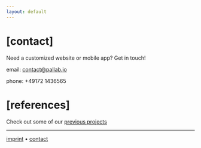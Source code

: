 ```yaml
---
layout: default
---
```

# [](#header-1)[contact]
Need a customized website or mobile app? Get in touch!

email: [contact@pallab.io](mailto:contact@pallab.io)

phone: +49172 1436565


# [](#header-1)[references]

Check out some of our [previous projects](projects)

* * *
[](#header-6)[imprint](imprint) • [](#header-6)[contact](contact) 
